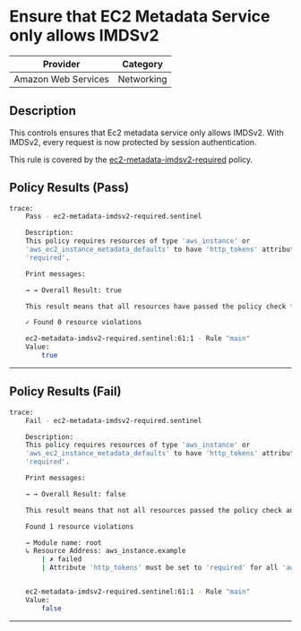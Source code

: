# Ensure that EC2 Metadata Service only allows IMDSv2

| Provider            | Category   |
|---------------------|------------|
| Amazon Web Services | Networking |

## Description

This controls ensures that Ec2 metadata service only allows IMDSv2. With IMDSv2, every request is now protected by session authentication.

This rule is covered by the [ec2-metadata-imdsv2-required](../../policies/ec2-metadata-imdsv2-required.sentinel) policy.

## Policy Results (Pass)
```bash
trace:
    Pass - ec2-metadata-imdsv2-required.sentinel

    Description:
    This policy requires resources of type 'aws_instance' or
    'aws_ec2_instance_metadata_defaults' to have 'http_tokens' attribute set to
    'required'.

    Print messages:

    → → Overall Result: true

    This result means that all resources have passed the policy check for the policy ec2-metadata-imdsv2-required.

    ✓ Found 0 resource violations

    ec2-metadata-imdsv2-required.sentinel:61:1 - Rule "main"
    Value:
        true
```

---

## Policy Results (Fail)
```bash
trace:
    Fail - ec2-metadata-imdsv2-required.sentinel

    Description:
    This policy requires resources of type 'aws_instance' or
    'aws_ec2_instance_metadata_defaults' to have 'http_tokens' attribute set to
    'required'.

    Print messages:

    → → Overall Result: false

    This result means that not all resources passed the policy check and the protected behavior is not allowed for the policy ec2-metadata-imdsv2-required.

    Found 1 resource violations

    → Module name: root
    ↳ Resource Address: aws_instance.example
        | ✗ failed
        | Attribute 'http_tokens' must be set to 'required' for all 'aws_instance' resources if 'metadata_options' is used.Else 'aws_ec2_instance_metadata_defaults' resource should have 'http_tokens' set to 'required'. Refer to https://docs.aws.amazon.com/securityhub/latest/userguide/ec2-controls.html#ec2-8 for more details.


    ec2-metadata-imdsv2-required.sentinel:61:1 - Rule "main"
    Value:
        false
```

---